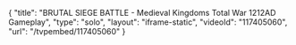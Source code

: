 {
    "title": "BRUTAL SIEGE BATTLE - Medieval Kingdoms Total War 1212AD Gameplay",
    "type": "solo",
    "layout": "iframe-static",
    "videoId": "117405060",
    "url": "\/tvpembed\/117405060"
}
